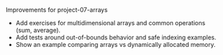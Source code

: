 Improvements for project-07-arrays

- Add exercises for multidimensional arrays and common operations (sum, average).
- Add tests around out-of-bounds behavior and safe indexing examples.
- Show an example comparing arrays vs dynamically allocated memory.
